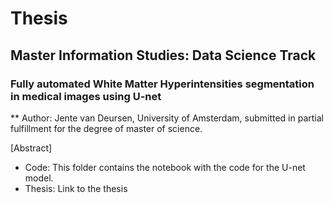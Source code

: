 # Thesis
## Master Information Studies: Data Science Track
### Fully automated White Matter Hyperintensities segmentation in medical images using U-net
** Author: Jente van Deursen, University of Amsterdam, submitted in partial fulfillment for the degree of master of science.

[Abstract]

- Code: This folder contains the notebook with the code for the U-net model.
- Thesis: Link to the thesis
